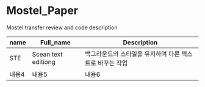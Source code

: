 # Mostel_Paper
Mostel transfer review and code description

| name   | Full_name   | Description   |
|-------|-------|-------|
| STE | Scean text editiong | 백그라운드와 스타일을 유지하며 다른 텍스트로 바꾸는 작업 |
| 내용4 | 내용5 | 내용6 |
